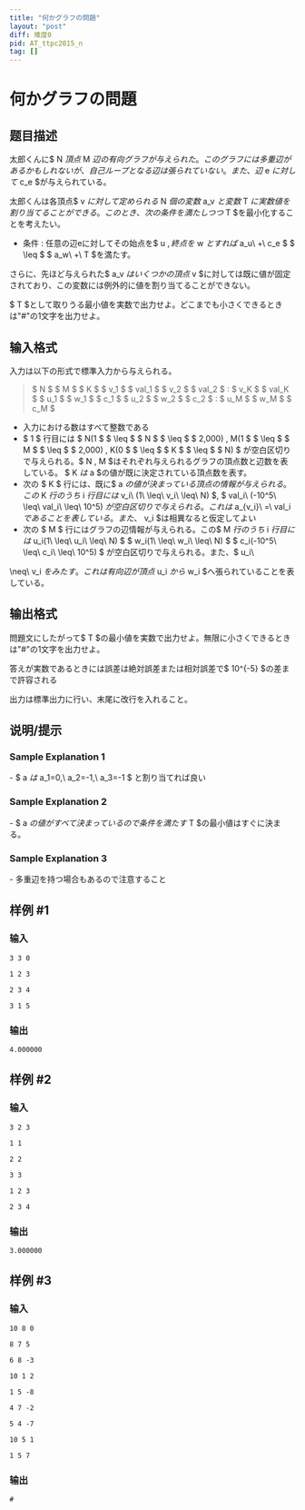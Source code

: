 ```yaml
---
title: "何かグラフの問題"
layout: "post"
diff: 难度0
pid: AT_ttpc2015_n
tag: []
---
```


# 何かグラフの問題

## 题目描述

[problemUrl]: https://atcoder.jp/contests/ttpc2015/tasks/ttpc2015_n

太郎くんに$ N $頂点$ M $辺の有向グラフが与えられた。 このグラフには多重辺があるかもしれないが、自己ループとなる辺は張られていない。 また、辺$ e $に対して$ c_e $が与えられている。

太郎くんは各頂点$ v $に対して定められる$ N $個の変数$ a_v $と変数$ T $に実数値を割り当てることができる。 このとき、次の条件を満たしつつ$ T $を最小化することを考えたい。

- 条件 : 任意の辺eに対してその始点を$ u $, 終点を$ w $とすれば$ a_u\ +\ c_e $ $ \leq $ $ a_w\ +\ T $を満たす。

さらに、先ほど与えられた$ a_v $はいくつかの頂点$ v $に対しては既に値が固定されており、この変数には例外的に値を割り当てることができない。

$ T $として取りうる最小値を実数で出力せよ。どこまでも小さくできるときは"#"の1文字を出力せよ。

## 输入格式

入力は以下の形式で標準入力から与えられる。

> $ N $ $ M $ $ K $ $ v_1 $ $ val_1 $ $ v_2 $ $ val_2 $ : $ v_K $ $ val_K $ $ u_1 $ $ w_1 $ $ c_1 $ $ u_2 $ $ w_2 $ $ c_2 $ : $ u_M $ $ w_M $ $ c_M $

- 入力における数はすべて整数である
- $ 1 $ 行目には $ N(1 $ $ \leq $ $ N $ $ \leq $ $ 2,000) $,$ M(1 $ $ \leq $ $ M $ $ \leq $ $ 2,000) $,$ K(0 $ $ \leq $ $ K $ $ \leq $ $ N) $ が空白区切りで与えられる。$ N $,$ M $はそれぞれ与えられるグラフの頂点数と辺数を表している。 $ K $は$ a $の値が既に決定されている頂点数を表す。
- 次の $ K $ 行には、既に$ a $の値が決まっている頂点の情報が与えられる。 この$ K $行のうち$ i $行目には$ v_i\ (1\ \leq\ v_i\ \leq\ N) $, $ val_i\ (-10^5\ \leq\ val_i\ \leq\ 10^5) $が空白区切りで与えられる。 これは$ a_{v_i}\ =\ val_i $であることを表している。また、$ v_i $は相異なると仮定してよい
- 次の $ M $ 行にはグラフの辺情報が与えられる。この$ M $行のうち$ i $行目には$ u_i(1\ \leq\ u_i\ \leq\ N) $ $ w_i(1\ \leq\ w_i\ \leq\ N) $ $ c_i(-10^5\ \leq\ c_i\ \leq\ 10^5) $ が空白区切りで与えられる。また、$ u_i\ 
\neq\ v_i $をみたす。これは有向辺が頂点$ u_i $から$ w_i $へ張られていることを表している。

## 输出格式

問題文にしたがって$ T $の最小値を実数で出力せよ。無限に小さくできるときは"#"の1文字を出力せよ。

答えが実数であるときには誤差は絶対誤差または相対誤差で$ 10^{-5} $の差まで許容される

出力は標準出力に行い、末尾に改行を入れること。

## 说明/提示

### Sample Explanation 1

\- $ a $は$ a_1=0,\ a_2=-1,\ a_3=-1 $ と割り当てれば良い

### Sample Explanation 2

\- $ a $の値がすべて決まっているので条件を満たす$ T $の最小値はすぐに決まる。

### Sample Explanation 3

\- 多重辺を持つ場合もあるので注意すること

## 样例 #1

### 输入

```
3 3 0
1 2 3
2 3 4
3 1 5
```

### 输出

```
4.000000
```

## 样例 #2

### 输入

```
3 2 3
1 1
2 2
3 3
1 2 3
2 3 4
```

### 输出

```
3.000000
```

## 样例 #3

### 输入

```
10 8 0
8 7 5
6 8 -3
10 1 2
1 5 -8
4 7 -2
5 4 -7
10 5 1
1 5 7
```

### 输出

```
#
```

